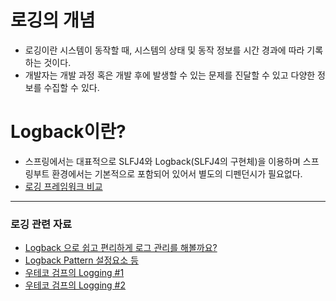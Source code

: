 # 로깅의 개념

- 로깅이란 시스템이 동작할 때, 시스템의 상태 및 동작 정보를 시간 경과에 따라 기록하는 것이다.
- 개발자는 개발 과정 혹은 개발 후에 발생할 수 있는 문제를 진달할 수 있고 다양한 정보를 수집할 수 있다.

# Logback이란?

- 스프링에서는 대표적으로 SLFJ4와 Logback(SLFJ4의 구현체)을 이용하며 스프링부트 환경에서는 기본적으로 포함되어 있어서 별도의 디펜던시가 필요없다.
- [로깅 프레임워크 비교](https://minkwon4.tistory.com/161)

---
### 로깅 관련 자료
- [Logback 으로 쉽고 편리하게 로그 관리를 해볼까요?](https://tecoble.techcourse.co.kr/post/2021-08-07-logback-tutorial/)
- [Logback Pattern 설정요소 등](https://livenow14.tistory.com/64)
- [우테코 검프의 Logging #1](https://www.youtube.com/watch?v=1MD5xbwznlI)
- [우테코 검프의 Logging #2](https://www.youtube.com/watch?v=JqZzy7RyudI)